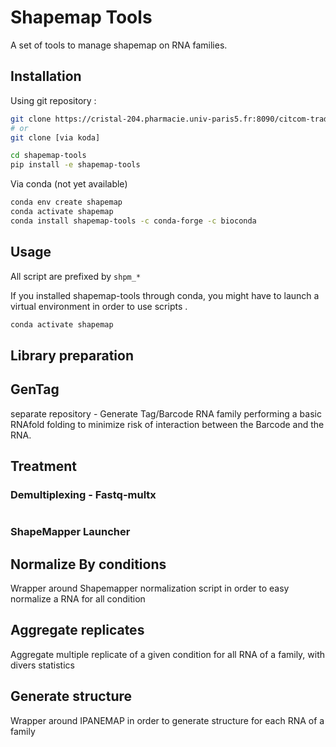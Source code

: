 Shapemap Tools
==============
A set of tools to manage shapemap on RNA families.

## Installation 

Using git repository :

```bash
git clone https://cristal-204.pharmacie.univ-paris5.fr:8090/citcom-trad/shapemap-tools.git
# or
git clone [via koda]

cd shapemap-tools
pip install -e shapemap-tools
```

Via conda (not yet available)

```bash
conda env create shapemap
conda activate shapemap
conda install shapemap-tools -c conda-forge -c bioconda
```

## Usage 

All script are prefixed by `shpm_*`

If you installed shapemap-tools through conda, you might have to launch a virtual environment in order to use scripts .

```bash
conda activate shapemap
```

## Library preparation
## GenTag 

separate repository - Generate Tag/Barcode RNA family performing a basic RNAfold folding to minimize risk of interaction between the Barcode and the RNA.


## Treatment
### Demultiplexing - Fastq-multx

```

```

### ShapeMapper Launcher




## Normalize By conditions

Wrapper around Shapemapper normalization script in order to easy normalize a RNA for all condition

## Aggregate replicates

Aggregate multiple replicate of a given condition for all RNA of a family, with divers statistics

## Generate structure

Wrapper around IPANEMAP in order to generate structure for each RNA of a family



